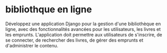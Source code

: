 # bibliothque en ligne
Développez une application Django pour la gestion d'une bibliothèque en ligne, avec des fonctionnalités avancées pour les utilisateurs, les livres et les emprunts. L'application doit permettre aux utilisateurs de s'inscrire, de se connecter, de rechercher des livres, de gérer des emprunts et d'administrer le contenu.
